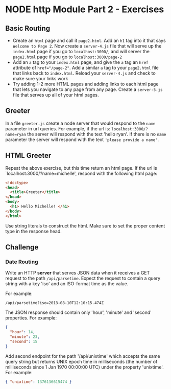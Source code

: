 # NODE http Module Part 2 -  Exercises

## Basic Routing

- Create an `html` page and call it `page2.html`. Add an `h1` tag into it that says `Welcome to Page 2`. Now create a `server-4.js` file that will serve up the `index.html` page if you go to `localhost:3000/`, and will server the `page2.html` page if you go to `localhost:3000/page-2`
- Add an `a` tag to your `index.html` page, and give the `a` tag an `href` attribute of `href="/page-2"`. Add a similar `a` tag to your `page2.html` file that links back to `index.html`. Reload your `server-4.js` and check to make sure your links work
- Try adding 1-2 more HTML pages and adding links to each html page that lets you navigate to any page from any page. Create a `server-5.js` file that serves up all of your html pages.

## Greeter

In a file `greeter.js` create a node server that would respond to the `name` parameter in url queries. For example, if the url is: `localhost:3000/?name=ryan` the server will respond with the text 'hello ryan'. If there is no `name` parameter the server will respond with the text `'please provide a name'`.

## HTML Greeter

Repeat the above exercise, but this time return an html page. If the url is `localhost:3000/?name=michelle', respond with the following html page:

```html
<!doctype>
<head>
  <title>Greeter</title>
</head>
<body>
  <h1> Hello Michelle! </h1>
</body>
</html>
```

Use string literals to construct the html. Make sure to set the proper content type in the response head.

## Challenge

### Date Routing

Write an HTTP **server** that serves JSON data when it receives a GET request to the path `/api/parsetime`. Expect the request to contain a query string with a key 'iso' and an ISO-format time as the value.

For example:

`/api/parsetime?iso=2013-08-10T12:10:15.474Z`

The JSON response should contain only 'hour', 'minute' and 'second' properties. For example:

```json
{
  "hour": 14,
  "minute": 23,
  "second": 15
}
```

Add second endpoint for the path '/api/unixtime' which accepts the same query string but returns UNIX epoch time in milliseconds (the number of milliseconds since 1 Jan 1970 00:00:00 UTC) under the property 'unixtime'. For example:

```json
{ "unixtime": 1376136615474 }
```

